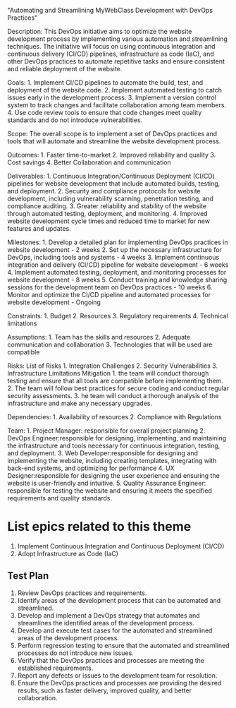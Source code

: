 "Automating and Streamlining MyWebClass Development with DevOps Practices"

Description: This DevOps initiative aims to optimize the website development process by implementing various automation
and streamlining techniques. The initiative will focus on using continuous integration and continuous delivery (CI/CD) 
pipelines, infrastructure as code (IaC), and other DevOps practices to automate repetitive tasks and ensure consistent
and reliable deployment of the website.

Goals: 
    1. Implement CI/CD pipelines to automate the build, test, and deployment of the website code.
    2. Implement automated testing to catch issues early in the development process.
    3. Implement a version control system to track changes and facilitate collaboration among team members.
    4. Use code review tools to ensure that code changes meet quality standards and do not introduce vulnerabilities.

Scope: The overall scope is to implement a set of DevOps practices and tools that will automate and streamline the 
website development process.

Outcomes: 
    1. Faster time-to-market
    2. Improved reliability and quality 
    3. Cost savings 
    4. Better Collaboration and communication

Deliverables:
    1. Continuous Integration/Continuous Deployment (CI/CD) pipelines for website development that include automated 
builds, testing, and deployment.
    2. Security and compliance protocols for website development, including vulnerability scanning, penetration testing,
and compliance auditing.
    3. Greater reliability and stability of the website through automated testing, deployment, and monitoring.
    4. Improved website development cycle times and reduced time to market for new features and updates.

Milestones:
    1. Develop a detailed plan for implementing DevOps practices in website development - 2 weeks
    2. Set up the necessary infrastructure for DevOps, including tools and systems - 4 weeks 
    3. Implement continuous integration and delivery (CI/CD) pipeline for website development - 6 weeks
    4. Implement automated testing, deployment, and monitoring processes for website development - 8 weeks
    5. Conduct training and knowledge sharing sessions for the development team on DevOps practices - 10 weeks 
    6. Monitor and optimize the CI/CD pipeline and automated processes for website development - Ongoing

Constraints:
    1. Budget
    2. Resources
    3. Regulatory requirements
    4. Technical limitations

Assumptions: 
    1. Team has the skills and resources
    2. Adequate communication and collaboration
    3. Technologies that will be used are compatible

Risks: 
List of Risks
    1. Integration Challenges
    2. Security Vulnerabilities 
    3. Infrastructure Limitations
Mitigation
    1. the team will conduct thorough testing and ensure that all tools are compatible before implementing them.
    2. The team will follow best practices for secure coding and conduct regular security assessments.
    3. he team will conduct a thorough analysis of the infrastructure and make any necessary upgrades.

Dependencies: 
    1. Availability of resources
    2. Compliance with Regulations

Team: 
    1. Project Manager: responsible for overall project planning
    2. DevOps Engineer:responsible for designing, implementing, and maintaining the infrastructure and tools necessary 
for continuous integration, testing, and deployment.
    3. Web Developer:responsible for designing and implementing the website, including creating templates, integrating
with back-end systems, and optimizing for performance
    4. UX Designer:responsible for designing the user experience and ensuring the website is user-friendly and intuitive.
    5. Quality Assurance Engineer: responsible for testing the website and ensuring it meets the specified requirements
and quality standards.
    

# List epics related to this theme
1. Implement Continuous Integration and Continuous Deployment (CI/CD)
2. Adopt Infrastructure as Code (IaC)

## Test Plan
1. Review DevOps practices and requirements.
2. Identify areas of the development process that can be automated and streamlined.
3. Develop and implement a DevOps strategy that automates and streamlines the identified areas of the development process.
4. Develop and execute test cases for the automated and streamlined areas of the development process.
5. Perform regression testing to ensure that the automated and streamlined processes do not introduce new issues.
6. Verify that the DevOps practices and processes are meeting the established requirements.
7. Report any defects or issues to the development team for resolution.
8. Ensure the DevOps practices and processes are providing the desired results, such as faster delivery, improved quality, and better collaboration.